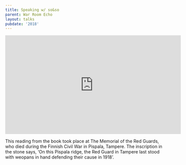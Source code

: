 ```yaml
---
title: Speaking w/ so&so
parent: War Room Echo
layout: talks
pubdate: '2018'
---
```

<iframe width="560" height="315" src="https://www.youtube.com/embed/7M0vfJweVU0" frameborder="0" allow="autoplay; encrypted-media" allowfullscreen></iframe>

This reading from the book took place at The Memorial of the Red Guards, who died during the Finnish Civil War in Pispala, Tampere. The inscription in the stone says, ‘On this Pispala ridge, the Red Guard in Tampere last stood with weopans in hand defending their cause in 1918’.
